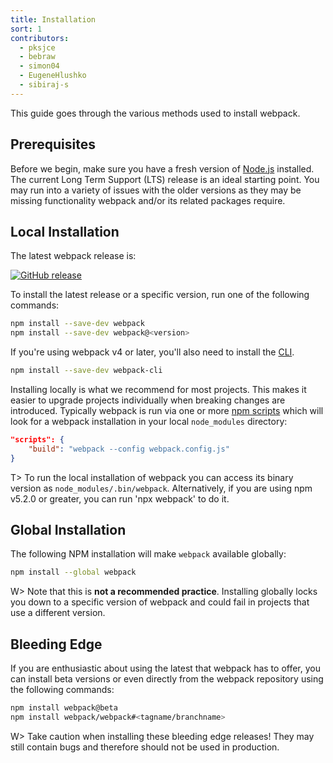 ```yaml
---
title: Installation
sort: 1
contributors:
  - pksjce
  - bebraw
  - simon04
  - EugeneHlushko
  - sibiraj-s
---
```


This guide goes through the various methods used to install webpack.


## Prerequisites

Before we begin, make sure you have a fresh version of [Node.js](https://nodejs.org/en/) installed. The current Long Term Support (LTS) release is an ideal starting point. You may run into a variety of issues with the older versions as they may be missing functionality webpack and/or its related packages require.


## Local Installation

The latest webpack release is:

[![GitHub release](https://img.shields.io/npm/v/webpack.svg?label=webpack&style=flat-square&maxAge=3600)](https://github.com/webpack/webpack/releases)

To install the latest release or a specific version, run one of the following commands:

``` bash
npm install --save-dev webpack
npm install --save-dev webpack@<version>
```

If you're using webpack v4 or later, you'll also need to install the [CLI](/api/cli/).

``` bash
npm install --save-dev webpack-cli
```

Installing locally is what we recommend for most projects. This makes it easier to upgrade projects individually when breaking changes are introduced. Typically webpack is run via one or more [npm scripts](https://docs.npmjs.com/misc/scripts) which will look for a webpack installation in your local `node_modules` directory:

```json
"scripts": {
	"build": "webpack --config webpack.config.js"
}
```

T> To run the local installation of webpack you can access its binary version as `node_modules/.bin/webpack`. Alternatively, if you are using npm v5.2.0 or greater, you can run 'npx webpack' to do it.


## Global Installation

The following NPM installation will make `webpack` available globally:

``` bash
npm install --global webpack
```

W> Note that this is __not a recommended practice__. Installing globally locks you down to a specific version of webpack and could fail in projects that use a different version.


## Bleeding Edge

If you are enthusiastic about using the latest that webpack has to offer, you can install beta versions or even directly from the webpack repository using the following commands:

``` bash
npm install webpack@beta
npm install webpack/webpack#<tagname/branchname>
```

W> Take caution when installing these bleeding edge releases! They may still contain bugs and therefore should not be used in production.
